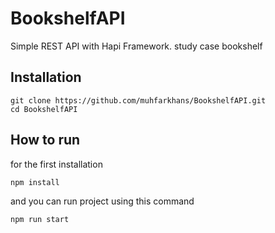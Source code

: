 # BookshelfAPI

Simple REST API with Hapi Framework. study case bookshelf

## Installation
```
git clone https://github.com/muhfarkhans/BookshelfAPI.git
cd BookshelfAPI
```

## How to run

for the first installation

```
npm install
```

and you can run project using this command

```
npm run start
```
